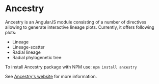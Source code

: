 # Ancestry

Ancestry is an AngularJS module consisting of a number of directives allowing to generate interactive lineage plots. Currently, it offers following plots:
* Lineage
* Lineage-scatter
* Radial lineage
* Radial phylogenetic tree

To install Ancestry package with NPM use: `npm install ancestry`

See [Ancestry's website](http://biosustain.github.io/ancestry/) for more information.